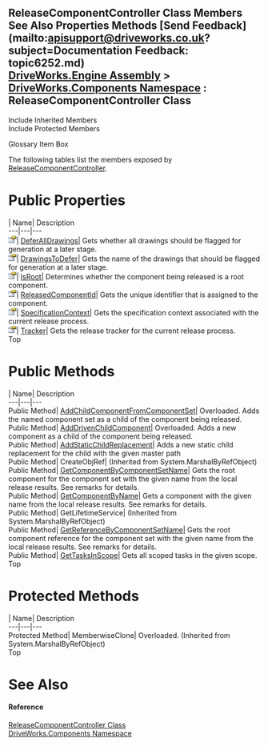 ReleaseComponentController Class Members   
See Also Properties Methods [Send Feedback](mailto:apisupport@driveworks.co.uk?subject=Documentation Feedback: topic6252.md)  
[DriveWorks.Engine Assembly](topic2156.md) > [DriveWorks.Components Namespace](topic6089.md) : ReleaseComponentController Class  
---  
  
Include Inherited Members    
Include Protected Members  


Glossary Item Box

The following tables list the members exposed by [ReleaseComponentController](topic6252.md).

# Public Properties

| Name| Description  
---|---|---  
![Public Property](dotnetimages/publicProperty.gif)| [DeferAllDrawings](topic6269.md)| Gets whether all drawings should be flagged for generation at a later stage.   
![Public Property](dotnetimages/publicProperty.gif)| [DrawingsToDefer](topic6270.md)| Gets the name of the drawings that should be flagged for generation at a later stage.   
![Public Property](dotnetimages/publicProperty.gif)| [IsRoot](topic6271.md)| Determines whether the component being released is a root component.   
![Public Property](dotnetimages/publicProperty.gif)| [ReleasedComponentId](topic6272.md)| Gets the unique identifier that is assigned to the component.   
![Public Property](dotnetimages/publicProperty.gif)| [SpecificationContext](topic6273.md)| Gets the specification context associated with the current release process.   
![Public Property](dotnetimages/publicProperty.gif)| [Tracker](topic6274.md)| Gets the release tracker for the current release process.   
Top

# Public Methods

| Name| Description  
---|---|---  
Public Method| [AddChildComponentFromComponentSet](topic6258.md)| Overloaded. Adds the named component set as a child of the component being released.   
Public Method| [AddDrivenChildComponent](topic6261.md)| Overloaded. Adds a new component as a child of the component being released.   
Public Method| [AddStaticChildReplacement](topic6264.md)| Adds a new static child replacement for the child with the given master path   
Public Method| CreateObjRef|  (Inherited from System.MarshalByRefObject)  
Public Method| [GetComponentByComponentSetName](topic6265.md)| Gets the root component for the component set with the given name from the local release results. See remarks for details.   
Public Method| [GetComponentByName](topic6266.md)| Gets a component with the given name from the local release results. See remarks for details.   
Public Method| GetLifetimeService|  (Inherited from System.MarshalByRefObject)  
Public Method| [GetReferenceByComponentSetName](topic6267.md)| Gets the root component reference for the component set with the given name from the local release results. See remarks for details.   
Public Method| [GetTasksInScope](topic6268.md)| Gets all scoped tasks in the given scope.   
Top

# Protected Methods

| Name| Description  
---|---|---  
Protected Method| MemberwiseClone| Overloaded. (Inherited from System.MarshalByRefObject)  
Top

# See Also

#### Reference

[ReleaseComponentController Class](topic6252.md)   
[DriveWorks.Components Namespace](topic6089.md)


